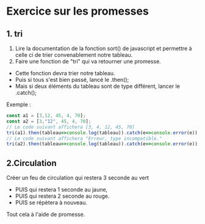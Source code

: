 # Exercice sur les promesses #

## 1. tri ##

1. Lire la documentation de la fonction sort() de javascript et permettre à celle ci de trier convenablement notre tableau.
2. Faire une fonction de "tri" qui va retourner une promesse.

- Cette fonction devra trier notre tableau.
- Puis si tous s'est bien passé, lancé le .then();
- Mais si deux éléments du tableau sont de type différent, lancer le .catch();

Exemple :

```javascript
const a1 = [3,12, 45, 4, 70];
const a2 = [3,"12", 45, 4, 70];
// Le code suivant affichera [3, 4, 12, 45, 70]
tri(a1).then(tableau=>console.log(tableau)).catch(e=>console.error(e));
// Le code suivant affichera "Erreur, type incompatible."
tri(a2).then(tableau=>console.log(tableau)).catch(e=>console.error(e));
```

## 2.Circulation ##

Créer un feu de circulation qui restera 3 seconde au vert

- PUIS qui restera 1 seconde au jaune,
- PUIS qui restera 2 seconde au rouge.
- PUIS se répètera à nouveau.

Tout cela à l'aide de promesse.
